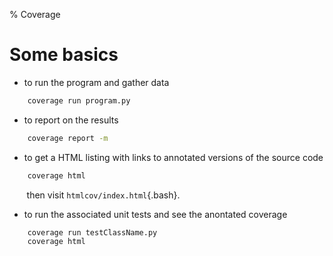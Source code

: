 % Coverage

# Some basics

* to run the program and gather data

```bash
	coverage run program.py
```
	
* to report on the results

```bash
	coverage report -m
```
	
* to get a HTML listing with links to annotated versions of the source code

```bash
	coverage html
```

&nbsp;&nbsp;&nbsp;&nbsp;&nbsp;&nbsp;&nbsp;then visit `htmlcov/index.html`{.bash}.

* to run the associated unit tests and see the anontated coverage

```bash
	coverage run testClassName.py
	coverage html
```